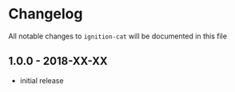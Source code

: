 # Changelog

All notable changes to `ignition-cat` will be documented in this file

## 1.0.0 - 2018-XX-XX

- initial release
